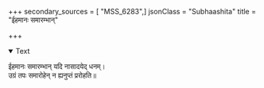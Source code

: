 +++
secondary_sources = [ "MSS_6283",]
jsonClass = "Subhaashita"
title = "ईहमानः समारम्भान्"

+++

<details open><summary>Text</summary>

ईहमानः समारम्भान् यदि नासादयेद् धनम्।  
उग्रं तपः समारोहेन् न ह्यनुप्तं प्ररोहति॥
</details>
